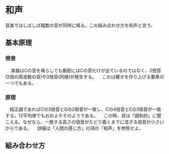 # 和声
 音楽ではしばしば複数の音が同時に鳴る。この組み合わせ方を和声と言う。

## 基本原理

### 倍音
　 楽器はCの音を鳴らしても厳密にはCの音だけが出ているのではなく、2倍音(2倍の周波数の音)や3倍音(同様)が発生する。
 　これは響きを作り上げる要素の一つでもある。

### 原理
 　純正調であればCの3倍音とGの2倍音が一致し、Cの4倍音とEの3倍音が一致する。12平均律でもおおよそそのようである。
 　この時、音は「調和的」に聞こえる。なぜなら、一致する高さの倍音がたどり着くまでに混ざる倍音が小さいからである。
 　詳細は「人間の感じ方」の項の「和声」を参照せよ。

## 組み合わせ方

###